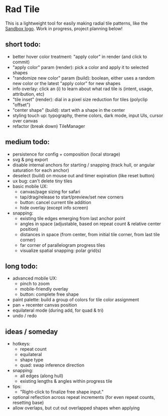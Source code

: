 # Rad Tile

This is a lightweight tool for easily making radial tile patterns, like the [Sandbox logo](https://sandbox.is). Work in progress, project planning below!

## short todo:

-   better hover color treatment: "apply color" in render (and click to commit)
-   "apply color" param (render): pick a color and apply it to selected shapes
-   "randomize new color" param (build): boolean, either uses a random new color or the latest "apply color" for new shapes
-   info overlay: click an (i) to learn about what rad tile is (intent, usage, attribution, etc)
-   "tile inset" (render): dial in a pixel size reduction for tiles (polyclip "offset")
-   "center shape" (build): start with a shape in the center
-   styling touch up: typography, theme colors, dark mode, input UIs, cursor over canvas
-   refactor (break down) TileManager

## medium todo:

-   persistence for config + composition (local storage)
-   svg & png export
-   disable internal anchors for starting / snapping (track hull, or angular saturation for each anchor)
-   deselect (build) on mouse out and timer expiration (like reset button)
-   ux bug: can't delete tiny tiles
-   basic mobile UX:
    -   canvas/page sizing for safari
    -   tap/drag/release to start/preview/set new corners
    -   button: cancel current tile addition
    -   hide overlay (except info screen)
-   snapping:
    -   existing tile edges emerging from last anchor point
    -   angles in space (adjustable, based on repeat count & relative center position)
    -   distances in space (from center, from initial tile corner, from last tile corner)
    -   far corner of parallelogram progress tiles
    -   visualize spatial snapping: polar grid(s)

## long todo:

-   advanced mobile UX:
    -   pinch to zoom
    -   mobile-friendly overlay
    -   button: complete free shape
-   paint palette: build a group of colors for tile color assignment
-   pan + recenter canvas position
-   equilateral mode (during add, for quad & tri)
-   undo / redo

## ideas / someday

-   hotkeys:
    -   repeat count
    -   equilateral
    -   shape type
    -   quad: swap inference direction
-   snapping:
    -   all edges (along hull)
    -   existing lengths & angles within progress tile
-   tips:
    -   "Right-click to finalize free shape input."
-   optional reflection across repeat increments (for even repeat counts, resetting base)
-   allow overlaps, but cut out overlapped shapes when applying
